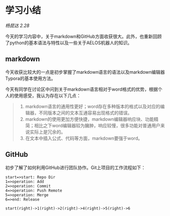 # 学习小结

*杨昆达 2.28*

今天的学习内容中，关于markdown和GitHub方面收获很大。此外，也重新回顾了python的基本语法与特性以及一些关于AELOS机器人的知识。

## markdown

今天收获比较大的一点是初步掌握了markdown语言的语法以及markdown编辑器Typora的基本使用方法。

今天有同学在讨论区中问到关于markdown语言相对于word格式的优势，根据个人的使用感受，我认为存在以下几点：

> 1. markdown语言的通用性更好；word存在多种版本的格式以及对应的编辑器，不同版本之间的文本互通容易出现格式的错误。
> 2. markdown的使用更加方便快捷，markdown编辑器响应块、功能精简；相比之下word编辑器较为臃肿，响应较慢，很多功能对普通用户来说实际上是冗余的。
> 3. 在文本中插入公式、代码等方面，markdown要强于word。

## GitHub

初步了解了如何利用GitHub进行团队协作。Git上项目的工作流程如下：

```flow
start=>start: Repo Dir
1=>operation: Add
2=>operation: Commit
4=>operation: Push Remote
5=>operation: Merge
6=>end: Release

start(right)->1(right)->2(right)->4(right)->5(right)->6

```



